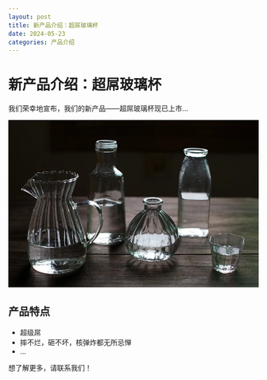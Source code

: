 ```yaml
---
layout: post
title: 新产品介绍：超屌玻璃杯
date: 2024-05-23
categories: 产品介绍
---
```


# 新产品介绍：超屌玻璃杯

我们荣幸地宣布，我们的新产品——超屌玻璃杯现已上市...

![产品图片](/assets/images/new-product2.webp)

## 产品特点

- 超级屌
- 摔不烂，砸不坏，核弹炸都无所忌惮
- ...

想了解更多，请联系我们！